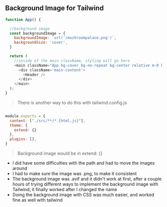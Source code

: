 ## Background Image for Tailwind

```js 
function App() {

  //background image
  const backgroundImage = {
    backgroundImage: `url('/mushroompalace.png')`, 
    backgroundSize: 'cover',
  }

  return (
    //inside of the main className, styling will go here
    <main className="App bg-cover bg-no-repeat bg-center relative m-0 h-screen" style={backgroundImage}>
      <div className='main-content'>
        <Header />
      </div>
    </main>
  );
}
```

> There is another way to do this with tailwind.config.js

```js 

module.exports = {
  content: ["./src/**/*.{html,js}"],
  theme: {
    extend: {}
  },
  plugins: [],
}
```

> Background image would be in extend: {}
- I did have some difficulties with the path and had to move the images around
- I had to make sure the image was .png, to make it consistent
- The background image was .avif and it didn't work at first, after a couple hours of trying different ways to implement the background image with Tailwind, it finally worked after I changed the name
- Doing the background image with CSS was much easier, and worked fine as well with tailwind
